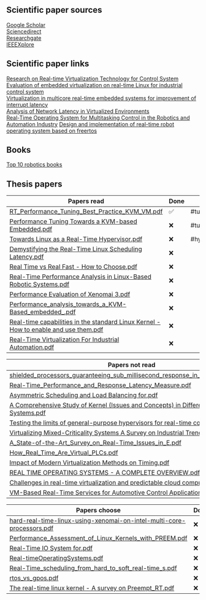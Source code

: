 ## Scientific paper sources

[Google Scholar](https://scholar.google.com/)  
[Sciencedirect](https://www.sciencedirect.com/)  
[Researchgate](https://www.researchgate.net/)  
[IEEEXplore](https://ieeexplore.ieee.org/Xplore/home.jsp)


## Scientific paper links 

[Research on Real-time Virtualization Technology for Control System](https://dl.acm.org/doi/10.1145/3487075.3487080)  
[Evaluation of embedded virtualization on real-time Linux for industrial control system](https://www.semanticscholar.org/paper/Evaluation-of-embedded-virtualization-on-real-time-Ghosh-Sampath/09dc274f03dee468b6f4618f4cbd7a44b0ec8aa4)  
[Virtualization in multicore real-time embedded systems for improvement of interrupt latency](https://ieeexplore.ieee.org/document/8400253)  
[Analysis of Network Latency in Virtualized Environments](https://ieeexplore.ieee.org/abstract/document/7841603)  
[Real-Time Operating System for Multitasking Control in the Robotics and Automation Industry](https://www.researchgate.net/publication/368956923_Real-Time_Operating_System_for_Multitasking_Control_in_the_Robotics_and_Automation_Industry)
[Design and implementation of real-time robot operating system based on freertos](https://iopscience.iop.org/article/10.1088/1742-6596/1449/1/012115)  

## Books
[Top 10 robotics books](https://robocademy.com/2020/04/21/top-10-robotics-books/)



## Thesis papers

| Papers read                                                                                                                                                                                                   | Done | Tag |
|---------------------------------------------------------------------------------------------------------------------------------------------------------------------------------------------------------------|------|----|
| [RT_Performance_Tuning_Best_Practice_KVM_VM.pdf](RT_Performance_Tuning_Best_Practice_KVM_VM.pdf)                                                                                                              |  ✅  | #tunings |
| [Performance Tuning Towards a KVM-based Embedded.pdf](Performance%20Tuning%20Towards%20a%20KVM-based%20Embedded.pdf)                                                                                          |  ❌  | #tunings |
| [Towards Linux as a Real-Time Hypervisor.pdf](Towards%20Linux%20as%20a%20Real-Time%20Hypervisor.pdf)                                                                                                          |  ❌  | #hypervisor_linux |
| [Demystifying the Real-Time Linux Scheduling Latency.pdf](Demystifying%20the%20Real-Time%20Linux%20Scheduling%20Latency.pdf)                                                                                  |  ❌  |  |
| [Real Time vs Real Fast - How to Choose.pdf](Real%20Time%20vs%20Real%20Fast%20-%20How%20to%20Choose.pdf)                                                                                                      |  ❌  |  |
| [Real-Time Performance Analysis in Linux-Based Robotic Systems.pdf](Real-Time%20Performance%20Analysis%20in%20Linux-Based%20Robotic%20Systems.pdf)                                                            |  ❌  |  |
| [Performance Evaluation of Xenomai 3.pdf](Performance%20Evaluation%20of%20Xenomai%203.pdf)                                                                                                                    |  ❌  |  |
| [Performance_analysis_towards_a_KVM-Based_embedded_.pdf](Performance_analysis_towards_a_KVM-Based_embedded_.pdf)                                                                                              |  ❌  |  |
| [Real-time capabilities in the standard Linux Kernel - How to enable and use them.pdf](Real-time%20capabilities%20in%20the%20standard%20Linux%20Kernel%20-%20How%20to%20enable%20and%20use%20them.pdf)        |  ❌  |  |
| [Real-Time Virtualization For Industrial Automation.pdf](Real-Time%20Virtualization%20For%20Industrial%20Automation.pdf)                                                                                      |  ❌  |  |

| Papers not read                                                                                                                                                                                               | Done | Tag |
|---------------------------------------------------------------------------------------------------------------------------------------------------------------------------------------------------------------|------|----|
| [shielded_processors_guaranteeing_sub_millisecond_response_in_standard_linux.pdf](shielded_processors_guaranteeing_sub_millisecond_response_in_standard_linux.pdf)                                            |  ❌  |  |
| [Real-Time_Performance_and_Response_Latency_Measure.pdf](Real-Time_Performance_and_Response_Latency_Measure.pdf)                                                                                              |  ❌  |  |
| [Asymmetric Scheduling and Load Balancing for.pdf](Asymmetric%20Scheduling%20and%20Load%20Balancing%20for.pdf)                                                                                                |  ❌  |  |
| [A Comprehensive Study of Kernel (Issues and Concepts) in Different Operating Systems.pdf](A%20Comprehensive%20Study%20of%20Kernel%20(Issues%20and%20Concepts)%20in%20Different%20Operating%20Systems.pdf)    |  ❌  |  |
| [Testing the limits of general-purpose hypervisors for real-time control.pdf](Testing%20the%20limits%20of%20general-purpose%20hypervisors%20for%20real-time%20control.pdf)                                    |  ❌  |  |
| [Virtualizing Mixed-Criticality Systems A Survey on Industrial Trends and Issues.pdf](Virtualizing%20Mixed-Criticality%20Systems%20A%20Survey%20on%20Industrial%20Trends%20and%20Issues.pdf)                  |  ❌  |  |
| [A_State-of-the-Art_Survey_on_Real-Time_Issues_in_E.pdf](A_State-of-the-Art_Survey_on_Real-Time_Issues_in_E.pdf)                                                                                              |  ❌  |  |
| [How_Real_Time_Are_Virtual_PLCs.pdf](How_Real_Time_Are_Virtual_PLCs.pdf)                                                                                                                                      |  ❌  |  |
| [Impact of Modern Virtualization Methods on Timing.pdf](Impact%20of%20Modern%20Virtualization%20Methods%20on%20Timing.pdf)                                                                                    |  ❌  |  |
| [REAL TIME OPERATING SYSTEMS - A COMPLETE OVERVIEW.pdf](REAL%20TIME%20OPERATING%20SYSTEMS%20-%20A%20COMPLETE%20OVERVIEW.pdf)                                                                                  |  ❌  |  |
| [Challenges in real-time virtualization and predictable cloud computing.pdf](Challenges%20in%20real-time%20virtualization%20and%20predictable%20cloud%20computing.pdf)                                        |  ❌  |  |
| [VM-Based Real-Time Services for Automotive Control Applications.pdf](VM-Based%20Real-Time%20Services%20for%20Automotive%20Control%20Applications.pdf)                                                        |  ❌  |  |

| Papers choose                                                                                                                                                                                                 | Done | Tag |
|---------------------------------------------------------------------------------------------------------------------------------------------------------------------------------------------------------------|------|----|
| [hard-real-time-linux-using-xenomai-on-intel-multi-core-processors.pdf](hard-real-time-linux-using-xenomai-on-intel-multi-core-processors.pdf)                                                                |  ❌  |  |
| [Performance_Assessment_of_Linux_Kernels_with_PREEM.pdf](Performance_Assessment_of_Linux_Kernels_with_PREEM.pdf)                                                                                              |  ❌  |  |
| [Real-Time IO System for.pdf](Real-Time%20IO%20System%20for.pdf)                                                                                                                                              |  ❌  |  |
| [Real-timeOperatingSystems.pdf](Real-timeOperatingSystems.pdf)                                                                                                                                                |  ❌  |  |
| [Real-Time_scheduling_from_hard_to_soft_real-time_s.pdf](Real-Time_scheduling_from_hard_to_soft_real-time_s.pdf)                                                                                              |  ❌  |  |
| [rtos_vs_gpos.pdf](rtos_vs_gpos.pdf)                                                                                                                                                                          |  ❌  |  |
| [The real-time linux kernel - A survey on Preempt_RT.pdf](The%20real-time%20linux%20kernel%20-%20A%20survey%20on%20Preempt_RT.pdf)                                                                            |  ❌  |  | 




